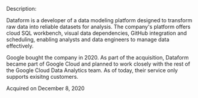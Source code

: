Description:

Dataform is a developer of a data modeling platform designed to transform raw data into reliable datasets for analysis. The company's platform offers cloud SQL workbench, visual data dependencies, GitHub integration and scheduling, enabling analysts and data engineers to manage data effectively.

Google bought the company in 2020. As part of the acquisition, Dataform became part of Google Cloud and planned to work closely with the rest of the Google Cloud Data Analytics team. As of today, their service only supports exisitng customers.

Acquired on December 8, 2020